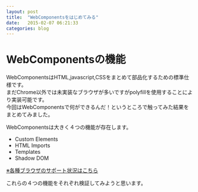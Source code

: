 ```yaml
---
layout: post
title:  "WebComponentsをはじめてみる"
date:   2015-02-07 06:21:33
categories: blog
---
```

# **WebComponentsの機能**

WebComponentsはHTML,javascript,CSSをまとめて部品化するための標準仕様です。  
まだChrome以外では未実装なブラウザが多いですがpolyfillを使用することにより実装可能です。  
今回はWebComponentsで何ができるんだ！というところで触ってみた結果をまとめてみました。  

WebComponentsは大きく４つの機能が存在します。

- Custom Elements
- HTML Imports
- Templates
- Shadow DOM

[※各種ブラウザのサポート状況はこちら](http://caniuse.com/#search=components)

これらの４つの機能をそれぞれ検証してみようと思います。

